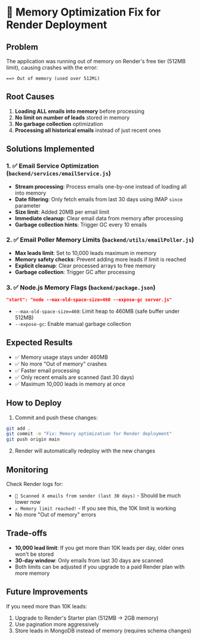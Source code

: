 # 🚀 Memory Optimization Fix for Render Deployment

## Problem
The application was running out of memory on Render's free tier (512MB limit), causing crashes with the error:
```
==> Out of memory (used over 512Mi)
```

## Root Causes
1. **Loading ALL emails into memory** before processing
2. **No limit on number of leads** stored in memory
3. **No garbage collection** optimization
4. **Processing all historical emails** instead of just recent ones

## Solutions Implemented

### 1. ✅ Email Service Optimization (`backend/services/emailService.js`)
- **Stream processing**: Process emails one-by-one instead of loading all into memory
- **Date filtering**: Only fetch emails from last 30 days using IMAP `since` parameter
- **Size limit**: Added 20MB per email limit
- **Immediate cleanup**: Clear email data from memory after processing
- **Garbage collection hints**: Trigger GC every 10 emails

### 2. ✅ Email Poller Memory Limits (`backend/utils/emailPoller.js`)
- **Max leads limit**: Set to 10,000 leads maximum in memory
- **Memory safety checks**: Prevent adding more leads if limit is reached
- **Explicit cleanup**: Clear processed arrays to free memory
- **Garbage collection**: Trigger GC after processing

### 3. ✅ Node.js Memory Flags (`backend/package.json`)
```json
"start": "node --max-old-space-size=460 --expose-gc server.js"
```
- `--max-old-space-size=460`: Limit heap to 460MB (safe buffer under 512MB)
- `--expose-gc`: Enable manual garbage collection

## Expected Results
- ✅ Memory usage stays under 460MB
- ✅ No more "Out of memory" crashes
- ✅ Faster email processing
- ✅ Only recent emails are scanned (last 30 days)
- ✅ Maximum 10,000 leads in memory at once

## How to Deploy
1. Commit and push these changes:
```bash
git add .
git commit -m "Fix: Memory optimization for Render deployment"
git push origin main
```

2. Render will automatically redeploy with the new changes

## Monitoring
Check Render logs for:
- `📧 Scanned X emails from sender (last 30 days)` - Should be much lower now
- `⚠️ Memory limit reached!` - If you see this, the 10K limit is working
- No more "Out of memory" errors

## Trade-offs
- **10,000 lead limit**: If you get more than 10K leads per day, older ones won't be stored
- **30-day window**: Only emails from last 30 days are scanned
- Both limits can be adjusted if you upgrade to a paid Render plan with more memory

## Future Improvements
If you need more than 10K leads:
1. Upgrade to Render's Starter plan (512MB → 2GB memory)
2. Use pagination more aggressively
3. Store leads in MongoDB instead of memory (requires schema changes)
